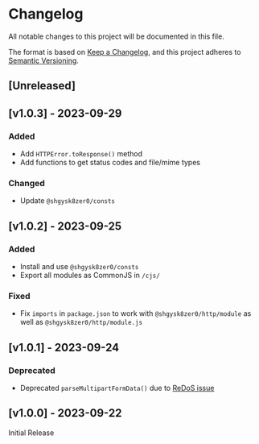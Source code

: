 # Changelog
All notable changes to this project will be documented in this file.

The format is based on [Keep a Changelog](https://keepachangelog.com/en/1.0.0/),
and this project adheres to [Semantic Versioning](https://semver.org/spec/v2.0.0.html).

## [Unreleased]

## [v1.0.3] - 2023-09-29

### Added
- Add `HTTPError.toResponse()` method
- Add functions to get status codes and file/mime types

### Changed
- Update `@shgysk8zer0/consts`

## [v1.0.2] - 2023-09-25

### Added
- Install and use `@shgysk8zer0/consts`
- Export all modules as CommonJS in `/cjs/`

### Fixed
- Fix `imports` in `package.json` to work with `@shgysk8zer0/http/module` as well as `@shgysk8zer0/http/module.js`

## [v1.0.1] - 2023-09-24

### Deprecated
-  Deprecated `parseMultipartFormData()` due to [ReDoS  issue](https://github.com/shgysk8zer0/node-http/issues/2)

## [v1.0.0] - 2023-09-22

Initial Release
